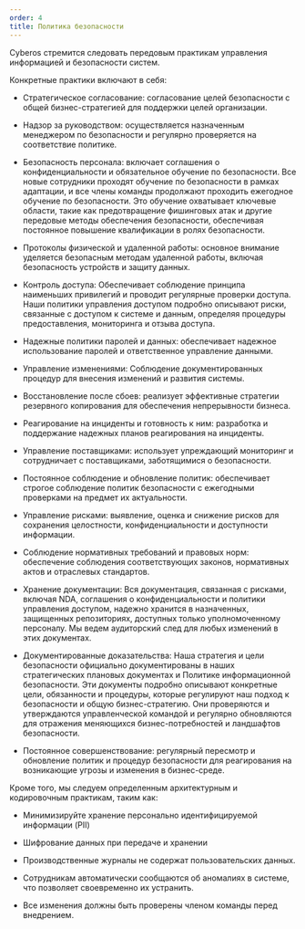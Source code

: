 ```yaml
---
order: 4
title: Политика безопасности
---
```


Cyberos стремится следовать передовым практикам управления информацией и безопасности систем.

Конкретные практики включают в себя:

-  Стратегическое согласование: согласование целей безопасности с общей бизнес-стратегией для поддержки целей организации.

-  Надзор за руководством: осуществляется назначенным менеджером по безопасности и регулярно проверяется на соответствие политике.

-  Безопасность персонала: включает соглашения о конфиденциальности и обязательное обучение по безопасности. Все новые сотрудники проходят обучение по безопасности в рамках адаптации, и все члены команды продолжают проходить ежегодное обучение по безопасности. Это обучение охватывает ключевые области, такие как предотвращение фишинговых атак и другие передовые методы обеспечения безопасности, обеспечивая постоянное повышение квалификации в ролях безопасности.

-  Протоколы физической и удаленной работы: основное внимание уделяется безопасным методам удаленной работы, включая безопасность устройств и защиту данных.

-  Контроль доступа: Обеспечивает соблюдение принципа наименьших привилегий и проводит регулярные проверки доступа. Наши политики управления доступом подробно описывают риски, связанные с доступом к системе и данным, определяя процедуры предоставления, мониторинга и отзыва доступа.

-  Надежные политики паролей и данных: обеспечивает надежное использование паролей и ответственное управление данными.

-  Управление изменениями: Соблюдение документированных процедур для внесения изменений и развития системы.

-  Восстановление после сбоев: реализует эффективные стратегии резервного копирования для обеспечения непрерывности бизнеса.

-  Реагирование на инциденты и готовность к ним: разработка и поддержание надежных планов реагирования на инциденты.

-  Управление поставщиками: использует упреждающий мониторинг и сотрудничает с поставщиками, заботящимися о безопасности.

-  Постоянное соблюдение и обновление политик: обеспечивает строгое соблюдение политик безопасности с ежегодными проверками на предмет их актуальности.

-  Управление рисками: выявление, оценка и снижение рисков для сохранения целостности, конфиденциальности и доступности информации.

-  Соблюдение нормативных требований и правовых норм: обеспечение соблюдения соответствующих законов, нормативных актов и отраслевых стандартов.

-  Хранение документации: Вся документация, связанная с рисками, включая NDA, соглашения о конфиденциальности и политики управления доступом, надежно хранится в назначенных, защищенных репозиториях, доступных только уполномоченному персоналу. Мы ведем аудиторский след для любых изменений в этих документах.

-  Документированные доказательства: Наша стратегия и цели безопасности официально документированы в наших стратегических плановых документах и ​​Политике информационной безопасности. Эти документы подробно описывают конкретные цели, обязанности и процедуры, которые регулируют наш подход к безопасности и общую бизнес-стратегию. Они проверяются и утверждаются управленческой командой и регулярно обновляются для отражения меняющихся бизнес-потребностей и ландшафтов безопасности.

-  Постоянное совершенствование: регулярный пересмотр и обновление политик и процедур безопасности для реагирования на возникающие угрозы и изменения в бизнес-среде.

Кроме того, мы следуем определенным архитектурным и кодировочным практикам, таким как:

-  Минимизируйте хранение персонально идентифицируемой информации (PII)

-  Шифрование данных при передаче и хранении

-  Производственные журналы не содержат пользовательских данных.

-  Сотрудникам автоматически сообщаются об аномалиях в системе, что позволяет своевременно их устранить.

-  Все изменения должны быть проверены членом команды перед внедрением.